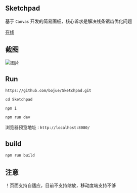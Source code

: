 ## Sketchpad

基于 ` Canvas ` 开发的简易画板，核心诉求是解决线条锯齿优化问题

[在线](https://bojue.github.io/Sketchpad/)

## 截图 

![图片](https://github.com/bojue/Sketchpad/blob/master/src/imgs/pc.png)
## Run 

```
https://github.com/bojue/Sketchpad.git

cd Sketchpad

npm i

npm run dev

```

浏览器预览地址 : ` http://localhost:8080/ `

## build

```
npm run build
```

## 注意

！页面支持自适应，目前不支持缩放，移动度端支持不够

